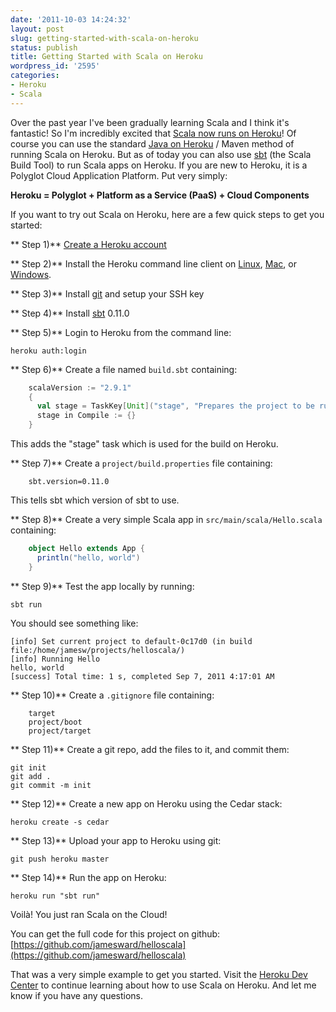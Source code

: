 ```yaml
---
date: '2011-10-03 14:24:32'
layout: post
slug: getting-started-with-scala-on-heroku
status: publish
title: Getting Started with Scala on Heroku
wordpress_id: '2595'
categories:
- Heroku
- Scala
---
```


Over the past year I've been gradually learning Scala and I think it's fantastic!  So I'm incredibly excited that [Scala now runs on Heroku](http://blog.heroku.com/archives/2011/10/3/scala/)!  Of course you can use the standard [Java on Heroku](http://www.jamesward.com/2011/08/25/heroku-adds-java-support) / Maven method of running Scala on Heroku.  But as of today you can also use [sbt](https://github.com/harrah/xsbt) (the Scala Build Tool) to run Scala apps on Heroku.  If you are new to Heroku, it is a Polyglot Cloud Application Platform.  Put very simply:

**Heroku = Polyglot + Platform as a Service (PaaS) + Cloud Components**

If you want to try out Scala on Heroku, here are a few quick steps to get you started:

** Step 1)** [Create a Heroku account](http://heroku.com/signup)

** Step 2)** Install the Heroku command line client on [Linux](http://toolbelt.herokuapp.com/linux/readme), [Mac](http://toolbelt.herokuapp.com/osx/download), or [Windows](http://toolbelt.herokuapp.com/windows/download).

** Step 3)** Install [git](http://git-scm.com/) and setup your SSH key

** Step 4)** Install [sbt](https://github.com/harrah/xsbt/wiki/Setup) 0.11.0

** Step 5)** Login to Heroku from the command line:

    heroku auth:login

** Step 6)** Create a file named `build.sbt` containing:

```scala
    scalaVersion := "2.9.1"
    {
      val stage = TaskKey[Unit]("stage", "Prepares the project to be run, in environments that deploy source trees rather than packages.")
      stage in Compile := {}
    }
```

This adds the "stage" task which is used for the build on Heroku.

** Step 7)** Create a `project/build.properties` file containing:

```
    sbt.version=0.11.0
```

This tells sbt which version of sbt to use.

** Step 8)** Create a very simple Scala app in `src/main/scala/Hello.scala` containing:

```scala
    object Hello extends App {
      println("hello, world")
    }
```

** Step 9)** Test the app locally by running:

    sbt run

You should see something like:

    [info] Set current project to default-0c17d0 (in build file:/home/jamesw/projects/helloscala/)
    [info] Running Hello 
    hello, world
    [success] Total time: 1 s, completed Sep 7, 2011 4:17:01 AM

** Step 10)** Create a `.gitignore` file containing:

```
    target
    project/boot
    project/target
```

** Step 11)** Create a git repo, add the files to it, and commit them:

    git init
    git add .
    git commit -m init

** Step 12)** Create a new app on Heroku using the Cedar stack:

    heroku create -s cedar

** Step 13)** Upload your app to Heroku using git:

    git push heroku master

** Step 14)** Run the app on Heroku:
    
    heroku run "sbt run"

Voilà!  You just ran Scala on the Cloud!

You can get the full code for this project on github:  
[https://github.com/jamesward/helloscala](https://github.com/jamesward/helloscala)

That was a very simple example to get you started.  Visit the [Heroku Dev Center](http://devcenter.heroku.com/tags/scala) to continue learning about how to use Scala on Heroku.  And let me know if you have any questions.
